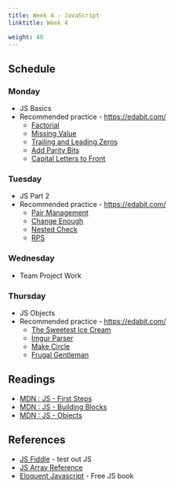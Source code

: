 ```yaml
---
title: Week 4 - JavaScript
linktitle: Week 4

weight: 40
---
```


## Schedule

### Monday

* JS Basics
* Recommended practice - https://edabit.com/
  * [Factorial](https://edabit.com/challenge/GW5kYFCvGWDZ6TRxd)
  * [Missing Value](https://edabit.com/challenge/Y2jWYX8FBR9AvNdyi)
  * [Trailing and Leading Zeros](https://edabit.com/challenge/3jzycf6fcgwZbvpcf)
  * [Add Parity Bits](https://edabit.com/challenge/iBFqQCtMsQBgefBNu)
  * [Capital Letters to Front](https://edabit.com/challenge/8n9RyHThC3dNEPCng)

### Tuesday

* JS Part 2
* Recommended practice - https://edabit.com/
  * [Pair Management](https://edabit.com/challenge/BFnsRqe8PFvEwcRNt)
  * [Change Enough](https://edabit.com/challenge/erFxBbqzZPSegMwnc)
  * [Nested Check](https://edabit.com/challenge/Gpy2qSFnfhGJnWMMj)
  * [RPS](https://edabit.com/challenge/jtvCv6cjHorKpmyFc)

### Wednesday

* Team Project Work

### Thursday

* JS Objects
* Recommended practice - https://edabit.com/
  * [The Sweetest Ice Cream](https://edabit.com/challenge/HKmJFmZZCX53ff4ke)
  * [Imgur Parser](https://edabit.com/challenge/iEDvqagg62roh5q3K)
  * [Make Circle](https://edabit.com/challenge/Hgb38yhWGwJCMHbRQ)
  * [Frugal Gentleman](https://edabit.com/challenge/ujzhzyvGoASKxSAib)

## Readings

* [MDN : JS - First Steps](https://developer.mozilla.org/en-US/docs/Learn/JavaScript/First_steps)  
* [MDN : JS - Building Blocks](https://developer.mozilla.org/en-US/docs/Learn/JavaScript/Building_blocks)  
* [MDN : JS - Objects](https://developer.mozilla.org/en-US/docs/Learn/JavaScript/Objects)  

## References

* [JS Fiddle](https://jsfiddle.net/) - test out JS
* [JS Array Reference](https://developer.mozilla.org/en-US/docs/Web/JavaScript/Reference/Global_Objects/Array)
* [Eloquent Javascript](https://eloquentjavascript.net/) - Free JS book